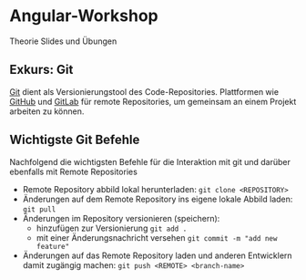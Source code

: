 # Angular-Workshop

Theorie Slides und Übungen

## Exkurs: Git

[Git](https://git-scm.com/) dient als Versionierungstool des Code-Repositories. Plattformen wie [GitHub](https://github.com/) und [GitLab](https://about.gitlab.com/) für remote Repositories, um gemeinsam an einem Projekt arbeiten zu können.

## Wichtigste Git Befehle

Nachfolgend die wichtigsten Befehle für die Interaktion mit git und darüber ebenfalls mit Remote Repositories

- Remote Repository abbild lokal herunterladen: `git clone <REPOSITORY>`
- Änderungen auf dem Remote Repository ins eigene lokale Abbild laden: `git pull`
- Änderungen im Repository versionieren (speichern):
  - hinzufügen zur Versionierung `git add .`
  - mit einer Änderungsnachricht versehen `git commit -m "add new feature"`
- Änderungen auf das Remote Repository laden und anderen Entwicklern damit zugängig machen: `git push <REMOTE> <branch-name>`

